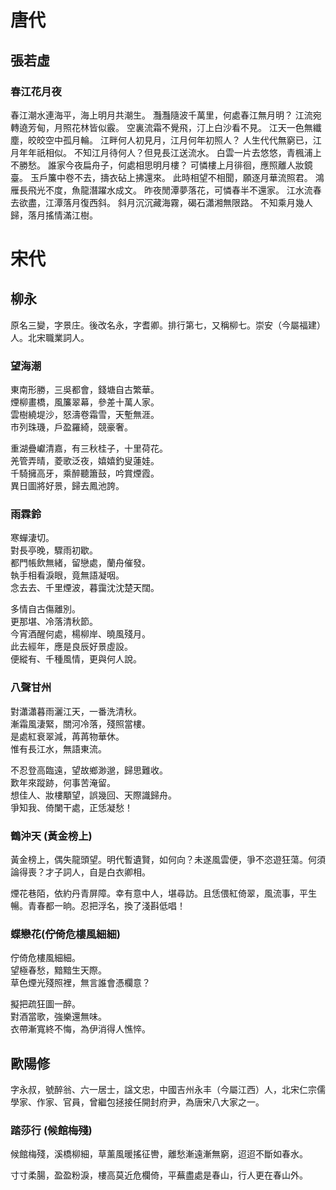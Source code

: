<!-- toc -->

# 唐代

## 張若虛

### 春江花月夜 


春江潮水連海平，海上明月共潮生。
灩灩隨波千萬里，何處春江無月明？
江流宛轉遶芳甸，月照花林皆似霰。
空裏流霜不覺飛，汀上白沙看不見。
江天一色無纖塵，皎皎空中孤月輪。
江畔何人初見月，江月何年初照人？
人生代代無窮已，江月年年祇相似。
不知江月待何人？但見長江送流水。
白雲一片去悠悠，青楓浦上不勝愁。
誰家今夜扁舟子，何處相思明月樓？
可憐樓上月徘徊，應照離人妝鏡臺。
玉戶簾中卷不去，擣衣砧上拂還來。
此時相望不相聞，願逐月華流照君。
鴻雁長飛光不度，魚龍潛躍水成文。
昨夜閒潭夢落花，可憐春半不還家。
江水流春去欲盡，江潭落月復西斜。
斜月沉沉藏海霧，碣石瀟湘無限路。
不知乘月幾人歸，落月搖情滿江樹。


# 宋代


## 柳永

原名三變，字景庄。後改名永，字耆卿。排行第七，又稱柳七。崇安（今屬福建）人。北宋職業詞人。

### 望海潮

東南形勝，三吳都會，錢塘自古繁華。  
煙柳畫橋，風簾翠幕，參差十萬人家。  
雲樹繞堤沙，怒濤卷霜雪，天塹無涯。  
市列珠璣，戶盈羅綺，競豪奢。  
  
重湖疊巘清嘉，有三秋桂子，十里荷花。  
羌管弄晴，菱歌泛夜，嬉嬉釣叟蓮娃。  
千騎擁高牙，乘醉聽簫鼓，吟賞煙霞。  
異日圖將好景，歸去鳳池誇。

### **雨霖鈴**

寒蟬淒切。  
對長亭晚，驟雨初歇。  
都門帳飲無緒，留戀處，蘭舟催發。  
執手相看淚眼，竟無語凝咽。  
念去去、千里煙波，暮靄沈沈楚天闊。  
  
多情自古傷離別。  
更那堪、冷落清秋節。  
今宵酒醒何處，楊柳岸、曉風殘月。  
此去經年，應是良辰好景虛設。  
便縱有、千種風情，更與何人說。

### **八聲甘州**

對瀟瀟暮雨灑江天，一番洗清秋。  
漸霜風淒緊，關河冷落，殘照當樓。  
是處紅衰翠減，苒苒物華休。  
惟有長江水，無語東流。  
  
不忍登高臨遠，望故鄉渺邈，歸思難收。  
歎年來蹤跡，何事苦淹留。  
想佳人、妝樓顒望，誤幾回、天際識歸舟。  
爭知我、倚闌干處，正恁凝愁！

### 鶴沖天 (黃金榜上)

黃金榜上，偶失龍頭望。明代暫遺賢，如何向？未遂風雲便，爭不恣遊狂蕩。何須論得喪？才子詞人，自是白衣卿相。  
  
煙花巷陌，依約丹青屏障。幸有意中人，堪尋訪。且恁偎紅倚翠，風流事，平生暢。青春都一晌。忍把浮名，換了淺斟低唱！

### 蝶戀花(佇倚危樓風細細)

佇倚危樓風細細。  
望極春愁，黯黯生天際。  
草色煙光殘照裡，無言誰會憑欄意？  
  
擬把疏狂圖一醉。  
對酒當歌，強樂還無味。  
衣帶漸寬終不悔，為伊消得人憔悴。


## 歐陽修

字永叔，號醉翁、六一居士，諡文忠，中國吉州永丰（今屬江西）人，北宋仁宗儒學家、作家、官員，曾繼包拯接任開封府尹，為唐宋八大家之一。

### 踏莎行 (候館梅殘)

候館梅殘，溪橋柳細，草薰風暖搖征轡，離愁漸遠漸無窮，迢迢不斷如春水。  

寸寸柔腸，盈盈粉淚，樓高莫近危欄倚，平蕪盡處是春山，行人更在春山外。






